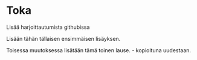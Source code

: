 # Toka
Lisää harjoittautumista githubissa

Lisään tähän tällaisen ensimmäisen lisäyksen.

Toisessa muutoksessa lisätään tämä toinen lause. - kopioituna uudestaan.
